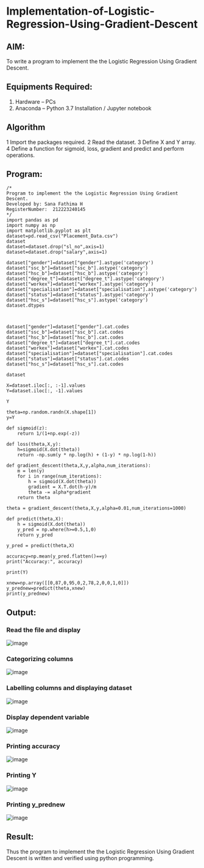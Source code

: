 # Implementation-of-Logistic-Regression-Using-Gradient-Descent

## AIM:
To write a program to implement the the Logistic Regression Using Gradient Descent.

## Equipments Required:
1. Hardware – PCs
2. Anaconda – Python 3.7 Installation / Jupyter notebook

## Algorithm
1 Import the packages required.
2 Read the dataset.
3 Define X and Y array.
4 Define a function for sigmoid, loss, gradient and predict and perform operations.

## Program:
```
/*
Program to implement the the Logistic Regression Using Gradient Descent.
Developed by: Sana Fathima H
RegisterNumber:  212223240145
*/
import pandas as pd
import numpy as np
import matplotlib.pyplot as plt
dataset=pd.read_csv("Placement_Data.csv")
dataset
dataset=dataset.drop("sl_no",axis=1)
dataset=dataset.drop("salary",axis=1)

dataset["gender"]=dataset["gender"].astype('category')
dataset["ssc_b"]=dataset["ssc_b"].astype('category')
dataset["hsc_b"]=dataset["hsc_b"].astype('category')
dataset["degree_t"]=dataset["degree_t"].astype('category')
dataset["workex"]=dataset["workex"].astype('category')
dataset["specialisation"]=dataset["specialisation"].astype('category')
dataset["status"]=dataset["status"].astype('category')
dataset["hsc_s"]=dataset["hsc_s"].astype('category')
dataset.dtypes



dataset["gender"]=dataset["gender"].cat.codes
dataset["ssc_b"]=dataset["ssc_b"].cat.codes
dataset["hsc_b"]=dataset["hsc_b"].cat.codes
dataset["degree_t"]=dataset["degree_t"].cat.codes
dataset["workex"]=dataset["workex"].cat.codes
dataset["specialisation"]=dataset["specialisation"].cat.codes
dataset["status"]=dataset["status"].cat.codes
dataset["hsc_s"]=dataset["hsc_s"].cat.codes

dataset

X=dataset.iloc[:, :-1].values
Y=dataset.iloc[:, -1].values

Y

theta=np.random.randn(X.shape[1])
y=Y

def sigmoid(z):
    return 1/(1+np.exp(-z))

def loss(theta,X,y):
    h=sigmoid(X.dot(theta))
    return -np.sum(y * np.log(h) + (1-y) * np.log(1-h))

def gradient_descent(theta,X,y,alpha,num_iterations):
    m = len(y)
    for i in range(num_iterations):
        h = sigmoid(X.dot(theta))
        gradient = X.T.dot(h-y)/m
        theta -= alpha*gradient
    return theta
    
theta = gradient_descent(theta,X,y,alpha=0.01,num_iterations=1000)

def predict(theta,X):
    h = sigmoid(X.dot(theta))
    y_pred = np.where(h>=0.5,1,0)
    return y_pred
    
y_pred = predict(theta,X)

accuracy=np.mean(y_pred.flatten()==y)
print("Accuracy:", accuracy)

print(Y)

xnew=np.array([[0,87,0,95,0,2,78,2,0,0,1,0]])
y_prednew=predict(theta,xnew)
print(y_prednew)

```

## Output:
### Read the file and display

![image](https://github.com/Sanafathima95773/-Implementation-of-Logistic-Regression-Using-Gradient-Descent/assets/147084627/a04a4f45-68b4-49f4-acdf-2ffe23e022bc)


### Categorizing columns

![image](https://github.com/Sanafathima95773/-Implementation-of-Logistic-Regression-Using-Gradient-Descent/assets/147084627/64048db8-2b2f-4eb8-bbc0-433507e9f0d1)

### Labelling columns and displaying dataset

![image](https://github.com/Sanafathima95773/-Implementation-of-Logistic-Regression-Using-Gradient-Descent/assets/147084627/29c4b5a6-cd69-45d4-a6fa-b8d132104abe)

### Display dependent variable

![image](https://github.com/Sanafathima95773/-Implementation-of-Logistic-Regression-Using-Gradient-Descent/assets/147084627/6451d621-dffc-4617-9a33-78452448675c)

### Printing accuracy

![image](https://github.com/Sanafathima95773/-Implementation-of-Logistic-Regression-Using-Gradient-Descent/assets/147084627/55947565-ccf6-4b55-bf89-8ddf70d90289)

### Printing Y

![image](https://github.com/Sanafathima95773/-Implementation-of-Logistic-Regression-Using-Gradient-Descent/assets/147084627/dd3bf72a-a682-4ea1-9a6f-a63341535909)

### Printing y_prednew

![image](https://github.com/Sanafathima95773/-Implementation-of-Logistic-Regression-Using-Gradient-Descent/assets/147084627/9b9335d4-f0f4-4434-bd0d-5f16c897ba2d)



## Result:
Thus the program to implement the the Logistic Regression Using Gradient Descent is written and verified using python programming.

